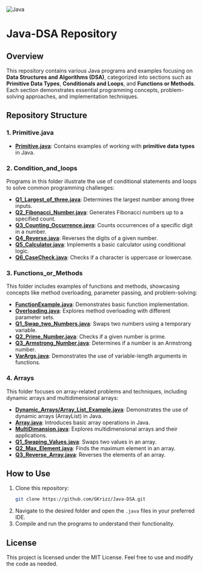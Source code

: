 ![Java](https://img.shields.io/badge/language-Java-blue)
# Java-DSA Repository

## Overview
This repository contains various Java programs and examples focusing on **Data Structures and Algorithms (DSA)**, categorized into sections such as **Primitive Data Types**, **Conditionals and Loops**, and **Functions or Methods**. Each section demonstrates essential programming concepts, problem-solving approaches, and implementation techniques.

## Repository Structure
### 1. **Primitive.java**
- [**Primitive.java**](https://github.com/GKrizz/Java-DSA/blob/main/Primitive.java): Contains examples of working with **primitive data types** in Java.

### 2. **Condition_and_loops**
Programs in this folder illustrate the use of conditional statements and loops to solve common programming challenges:

- [**Q1_Largest_of_three.java**](https://github.com/GKrizz/Java-DSA/blob/main/Condition_and_loops/Q1_Largest_of_three.java): Determines the largest number among three inputs.
- [**Q2_Fibonacci_Number.java**](https://github.com/GKrizz/Java-DSA/blob/main/Condition_and_loops/Q2_Fibonacci_Number.java): Generates Fibonacci numbers up to a specified count.
- [**Q3_Counting_Occurrence.java**](https://github.com/GKrizz/Java-DSA/blob/main/Condition_and_loops/Q3_Counting_Occurrence.java): Counts occurrences of a specific digit in a number.
- [**Q4_Reverse.java**](https://github.com/GKrizz/Java-DSA/blob/main/Condition_and_loops/Q4_Reverse.java): Reverses the digits of a given number.
- [**Q5_Calculator.java**](https://github.com/GKrizz/Java-DSA/blob/main/Condition_and_loops/Q5_Calculator.java): Implements a basic calculator using conditional logic.
- [**Q6_CaseCheck.java**](https://github.com/GKrizz/Java-DSA/blob/main/Condition_and_loops/Q6_CaseCheck.java): Checks if a character is uppercase or lowercase.

### 3. **Functions_or_Methods**
This folder includes examples of functions and methods, showcasing concepts like method overloading, parameter passing, and problem-solving:

- [**FunctionExample.java**](https://github.com/GKrizz/Java-DSA/blob/main/Functions_or_Methods/FunctionExample.java): Demonstrates basic function implementation.
- [**Overloading.java**](https://github.com/GKrizz/Java-DSA/blob/main/Functions_or_Methods/Overloading.java): Explores method overloading with different parameter sets.
- [**Q1_Swap_two_Numbers.java**](https://github.com/GKrizz/Java-DSA/blob/main/Functions_or_Methods/Q1_Swap_two_Numbers.java): Swaps two numbers using a temporary variable.
- [**Q2_Prime_Number.java**](https://github.com/GKrizz/Java-DSA/blob/main/Functions_or_Methods/Q2_Prime_Number.java): Checks if a given number is prime.
- [**Q3_Armstrong_Number.java**](https://github.com/GKrizz/Java-DSA/blob/main/Functions_or_Methods/Q3_Armstrong_Number.java): Determines if a number is an Armstrong number.
- [**VarArgs.java**](https://github.com/GKrizz/Java-DSA/blob/main/Functions_or_Methods/VarArgs.java): Demonstrates the use of variable-length arguments in functions.

### 4. **Arrays**
This folder focuses on array-related problems and techniques, including dynamic arrays and multidimensional arrays:

- [**Dynamic_Arrays/Array_List_Example.java**](https://github.com/GKrizz/Java-DSA/blob/main/Array/Dynamic_Arrays/Array_List_Example.java): Demonstrates the use of dynamic arrays (ArrayList) in Java.
- [**Array.java**](https://github.com/GKrizz/Java-DSA/blob/main/Array/Array.java): Introduces basic array operations in Java.
- [**MultiDimansion.java**](https://github.com/GKrizz/Java-DSA/blob/main/Array/MultiDimansion.java): Explores multidimensional arrays and their applications.
- [**Q1_Swaping_Values.java**](https://github.com/GKrizz/Java-DSA/blob/main/Array/Q1_Swaping_Values.java): Swaps two values in an array.
- [**Q2_Max_Element.java**](https://github.com/GKrizz/Java-DSA/blob/main/Array/Q2_Max_Element.java): Finds the maximum element in an array.
- [**Q3_Reverse_Array.java**](https://github.com/GKrizz/Java-DSA/blob/main/Array/Q3_Reverse_Array.java): Reverses the elements of an array.

## How to Use
1. Clone this repository:
   ```bash
   git clone https://github.com/GKrizz/Java-DSA.git
   ```
2. Navigate to the desired folder and open the `.java` files in your preferred IDE.
3. Compile and run the programs to understand their functionality.


## License
This project is licensed under the MIT License. Feel free to use and modify the code as needed.
